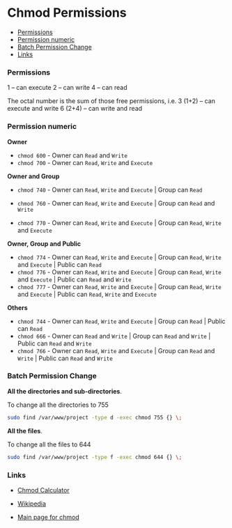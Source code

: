 # Chmod Permissions

* [Permissions](#permissions)
* [Permission numeric](#permission-numeric)
* [Batch Permission Change](#Batch-Permission-Change)
* [Links](#links)

### Permissions

1 – can execute
2 – can write
4 – can read

The octal number is the sum of those free permissions, i.e.
3 (1+2) – can execute and write
6 (2+4) – can write and read



### Permission numeric

**Owner**

- `chmod 600` - Owner can `Read` and `Write`
- `chmod 700` - Owner can `Read`,  `Write` and `Execute`



**Owner and Group**

- `chmod 740` - Owner can `Read`,  `Write` and `Execute` | Group can `Read`

- `chmod 760` - Owner can `Read`,  `Write` and `Execute` | Group can `Read` and `Write`
- `chmod 770` - Owner can `Read`,  `Write` and `Execute` | Group can `Read`, `Write` and `Execute`



**Owner, Group and Public**

- `chmod 774` - Owner can `Read`,  `Write` and `Execute` | Group can `Read`, `Write` and `Execute` | Public can `Read`
- `chmod 776` - Owner can `Read`,  `Write` and `Execute` | Group can `Read`, `Write` and `Execute` | Public can `Read` and `Write`
- `chmod 777` - Owner can `Read`,  `Write` and `Execute` | Group can `Read`, `Write` and `Execute` | Public can `Read`, `Write` and `Execute`



**Others**

- `chmod 744` - Owner can `Read`,  `Write` and `Execute`  | Group can `Read` | Public can `Read`
- `chmod 666` - Owner can `Read` and  `Write`  | Group can `Read` and `Write` | Public can `Read` and `Write`
- `chmod 766` - Owner can `Read`,  `Write` and `Execute` | Group can `Read` and `Write` | Public can `Read` and `Write`



### Batch Permission Change



**All the directories and sub-directories**. 

To change all the directories to 755

```bash
sudo find /var/www/project -type d -exec chmod 755 {} \;
```



**All the files**. 

To change all the files to 644

```bash
sudo find /var/www/project -type f -exec chmod 644 {} \;
```



### Links

- [Chmod Calculator](https://chmod-calculator.com)

- [Wikipedia]( http://en.wikipedia.org/wiki/Filesystem_permissions)

- [Main page for chmod]( http://linux.die.net/man/1/chmod)
